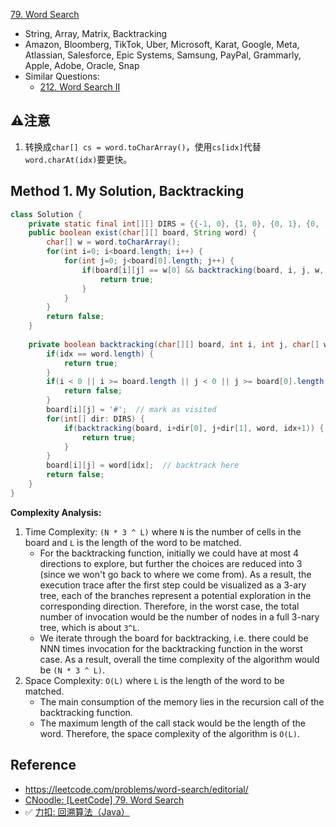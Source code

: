 [79. Word Search](https://leetcode.com/problems/word-search/)

* String, Array, Matrix, Backtracking
* Amazon, Bloomberg, TikTok, Uber, Microsoft, Karat, Google, Meta, Atlassian, Salesforce, Epic Systems, Samsung, PayPal, Grammarly, Apple, Adobe, Oracle, Snap
* Similar Questions:
    * [212. Word Search II](https://leetcode.com/problems/word-search-ii/)


## ⚠️注意
1. 转换成`char[] cs = word.toCharArray()`，使用`cs[idx]`代替`word.charAt(idx)`要更快。


## Method 1. My Solution, Backtracking
```java
class Solution {
    private static final int[][] DIRS = {{-1, 0}, {1, 0}, {0, 1}, {0, -1}};
    public boolean exist(char[][] board, String word) {
        char[] w = word.toCharArray();
        for(int i=0; i<board.length; i++) {
            for(int j=0; j<board[0].length; j++) {
                if(board[i][j] == w[0] && backtracking(board, i, j, w, 0)) {
                    return true;
                }
            }
        }
        return false;
    }
    
    private boolean backtracking(char[][] board, int i, int j, char[] word, int idx) {
        if(idx == word.length) {
            return true;
        }
        if(i < 0 || i >= board.length || j < 0 || j >= board[0].length || word[idx] != board[i][j]) {
            return false;
        }
        board[i][j] = '#';  // mark as visited
        for(int[] dir: DIRS) {
            if(backtracking(board, i+dir[0], j+dir[1], word, idx+1)) {
                return true;
            }
        }
        board[i][j] = word[idx];  // backtrack here
        return false;
    }
}
```
**Complexity Analysis:**
1. Time Complexity: `(N * 3 ^ L)` where `N` is the number of cells in the board and `L` is the length of the word to be matched.
   * For the backtracking function, initially we could have at most 4 directions to explore, but further the choices are reduced into 3 (since we won't go back to where we come from). As a result, the execution trace after the first step could be visualized as a 3-ary tree, each of the branches represent a potential exploration in the corresponding direction. Therefore, in the worst case, the total number of invocation would be the number of nodes in a full 3-nary tree, which is about `3^L`.
   * We iterate through the board for backtracking, i.e. there could be NNN times invocation for the backtracking function in the worst case. As a result, overall the time complexity of the algorithm would be `(N * 3 ^ L)`.
2. Space Complexity: `O(L)` where `L` is the length of the word to be matched.
   * The main consumption of the memory lies in the recursion call of the backtracking function. 
   * The maximum length of the call stack would be the length of the word. Therefore, the space complexity of the algorithm is `O(L)`. 


## Reference
* https://leetcode.com/problems/word-search/editorial/
* [CNoodle: [LeetCode] 79. Word Search](https://www.cnblogs.com/cnoodle/p/13217158.html)
* ✅ [力扣: 回溯算法（Java）](https://leetcode.cn/problems/word-search/solutions/12096/zai-er-wei-ping-mian-shang-shi-yong-hui-su-fa-pyth/)